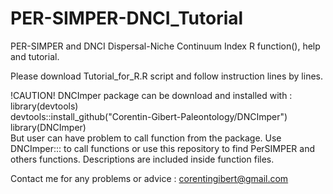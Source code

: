 # PER-SIMPER-DNCI_Tutorial
PER-SIMPER and DNCI Dispersal-Niche Continuum Index R function(), help and tutorial.

Please download Tutorial_for_R.R script and follow instruction lines by lines.

!CAUTION! DNCImper package can be download and installed with : <br/>
library(devtools)<br/>
devtools::install_github("Corentin-Gibert-Paleontology/DNCImper")<br/>
library(DNCImper)<br/>
But user can have problem to call function from the package. Use DNCImper::: to call functions or use this repository to find PerSIMPER and others functions.
Descriptions are included inside function files.

Contact me for any problems or advice : corentingibert@gmail.com


